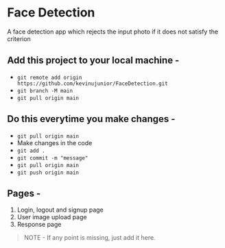 # Face Detection

A face detection app which rejects the input photo if it does not satisfy the criterion

## Add this project to your local machine -

- `git remote add origin https://github.com/kevinujunior/FaceDetection.git`
- `git branch -M main`
- `git pull origin main`

## Do this everytime you make changes -

- `git pull origin main`
- Make changes in the code
- `git add .`
- `git commit -m "message"`
- `git pull origin main`
- `git push origin main`

## Pages -

1. Login, logout and signup page
2. User image upload page
3. Response page

> NOTE - If any point is missing, just add it here.
